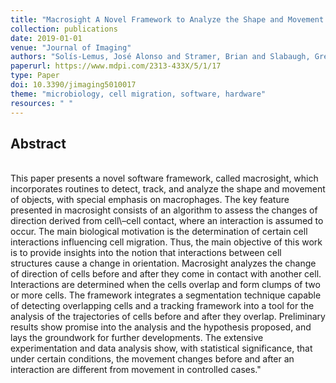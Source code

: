 ```yaml
---
title: "Macrosight A Novel Framework to Analyze the Shape and Movement of Interacting Macrophages Using Matlab®"
collection: publications
date: 2019-01-01
venue: "Journal of Imaging"
authors: "Solís-Lemus, José Alonso and Stramer, Brian and Slabaugh, Greg and Reyes-Aldasoro, Constantino Carlos"
paperurl: https://www.mdpi.com/2313-433X/5/1/17
type: Paper
doi: 10.3390/jimaging5010017
theme: "microbiology, cell migration, software, hardware"
resources: " "
---
```

<h2> Abstract </h2>  <br> This paper presents a novel software framework, called macrosight, which incorporates routines to detect, track, and analyze the shape and movement of objects, with special emphasis on macrophages. The key feature presented in macrosight consists of an algorithm to assess the changes of direction derived from cell\&ndash;cell contact, where an interaction is assumed to occur. The main biological motivation is the determination of certain cell interactions influencing cell migration. Thus, the main objective of this work is to provide insights into the notion that interactions between cell structures cause a change in orientation. Macrosight analyzes the change of direction of cells before and after they come in contact with another cell. Interactions are determined when the cells overlap and form clumps of two or more cells. The framework integrates a segmentation technique capable of detecting overlapping cells and a tracking framework into a tool for the analysis of the trajectories of cells before and after they overlap. Preliminary results show promise into the analysis and the hypothesis proposed, and lays the groundwork for further developments. The extensive experimentation and data analysis show, with statistical significance, that under certain conditions, the movement changes before and after an interaction are different from movement in controlled cases."
